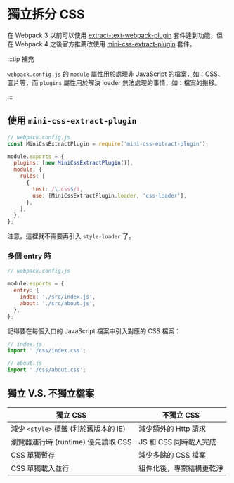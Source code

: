 # 獨立拆分 CSS

在 Webpack 3 以前可以使用 [extract-text-webpack-plugin](https://www.npmjs.com/package/extract-text-webpack-plugin) 套件達到功能，但在 Webpack 4 之後官方推薦改使用 [mini-css-extract-plugin](https://github.com/webpack-contrib/mini-css-extract-plugin) 套件。

:::tip 補充

`webpack.config.js` 的 `module` 屬性用於處理非 JavaScript 的檔案，如：CSS、圖片等，而 `plugins` 屬性用於解決 loader 無法處理的事情，如：檔案的搬移。

:::

## 使用 `mini-css-extract-plugin`

```js
// webpack.config.js
const MiniCssExtractPlugin = require('mini-css-extract-plugin');

module.exports = {
  plugins: [new MiniCssExtractPlugin()],
  module: {
    rules: [
      {
        test: /\.css$/i,
        use: [MiniCssExtractPlugin.loader, 'css-loader'],
      },
    ],
  },
};
```

注意，這裡就不需要再引入 `style-loader` 了。

### 多個 entry 時

```js
// webpack.config.js

module.exports = {
  entry: {
    index: './src/index.js',
    about: './src/about.js',
  },
};
```

記得要在每個入口的 JavaScript 檔案中引入對應的 CSS 檔案：

```js
// index.js
import './css/index.css';
```

```js
// about.js
import './css/about.css';
```

## 獨立 V.S. 不獨立檔案

| 獨立 CSS                              | 不獨立 CSS               |
| ------------------------------------- | ------------------------ |
| 減少 `<style>` 標籤 (利於舊版本的 IE) | 減少額外的 Http 請求     |
| 瀏覽器運行時 (runtime) 優先讀取 CSS   | JS 和 CSS 同時載入完成   |
| CSS 單獨暫存                          | 減少多餘的 CSS 檔案      |
| CSS 單獨載入並行                      | 組件化後，專案結構更乾淨 |
